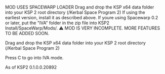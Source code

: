 MOD USES SPACEWARP LOADER
Drag and drop the KSP x64 data folder into your KSP 2 root directory (/Kerbal Space Program 2)
If using the earliest version, install it as described above.
If youre using Spacewarp 0.2 or later, put the "IVA" folder in the zip file into KSP2 Install/SpaceWarp/Mods/.
⚠ MOD IS VERY INCOMPLETE. MORE FEATURES TO BE ADDED SOON.


Drag and drop the KSP x64 data folder into your KSP 2 root directory (/Kerbal Space Program 2)


Press C to go into IVA mode. 





As of KSP2 0.1.0.0.20892
